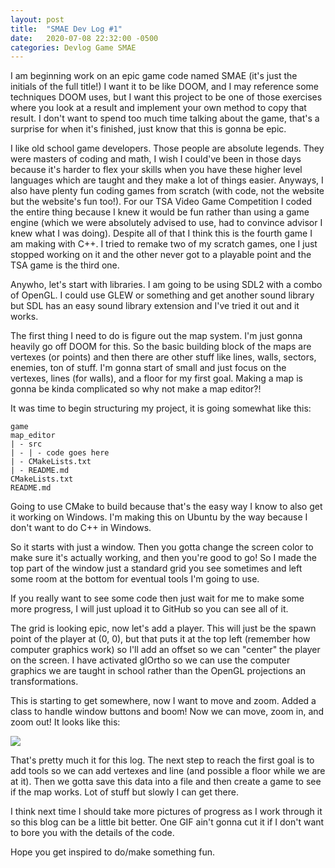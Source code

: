 ```yaml
---
layout: post
title:  "SMAE Dev Log #1"
date:   2020-07-08 22:32:00 -0500
categories: Devlog Game SMAE
---
```


I am beginning work on an epic game code named SMAE (it's just the initials of the full title!)
I want it to be like DOOM, and I may reference some techniques DOOM uses, but I want this project
to be one of those exercises where you look at a result and implement your own method to copy that
result. I don't want to spend too much time talking about the game, that's a surprise for when it's
finished, just know that this is gonna be epic.

I like old school game developers. Those people are absolute legends. They were masters of coding and
math, I wish I could've been in those days because it's harder to flex your skills when you have these
higher level languages which are taught and they make a lot of things easier. Anyways, I also have
plenty fun coding games from scratch (with code, not the website but the website's fun too!). For
our TSA Video Game Competition I coded the entire thing because I knew it would be fun rather than using
a game engine (which we were absolutely advised to use, had to convince advisor I knew what I was doing).
Despite all of that I think this is the fourth game I am making with C++. I tried to remake two of my
scratch games, one I just stopped working on it and the other never got to a playable point and the TSA
game is the third one.

Anywho, let's start with libraries. I am going to be using SDL2 with a combo of OpenGL. I could use
GLEW or something and get another sound library but SDL has an easy sound library extension and I've
tried it out and it works.

The first thing I need to do is figure out the map system. I'm just gonna heavily go off DOOM for this. So
the basic building block of the maps are vertexes (or points) and then there are other stuff like lines, walls,
sectors, enemies, ton of stuff. I'm gonna start of small and just focus on the vertexes, lines (for walls), and
a floor for my first goal. Making a map is gonna be kinda complicated so why not make a map editor?!

It was time to begin structuring my project, it is going somewhat like this:
```
game
map_editor
| - src
| - | - code goes here
| - CMakeLists.txt
| - README.md
CMakeLists.txt
README.md
```

Going to use CMake to build because that's the easy way I know to also get it working on Windows. I'm making this on
Ubuntu by the way because I don't want to do C++ in Windows.

So it starts with just a window. Then you gotta change the screen color to make sure it's actually working, and then you're
good to go! So I made the top part of the window just a standard grid you see sometimes and left some room at the bottom
for eventual tools I'm going to use.

If you really want to see some code then just wait for me to make some more progress, I will just upload it to GitHub so
you can see all of it.

The grid is looking epic, now let's add a player. This will just be the spawn point of the player at (0, 0), but that puts
it at the top left (remember how computer graphics work) so I'll add an offset so we can "center" the player on the screen.
I have activated glOrtho so we can use the computer graphics we are taught in school rather than the OpenGL projections
an transformations.

This is starting to get somewhere, now I want to move and zoom. Added a class to handle window buttons and boom! Now we
can move, zoom in, and zoom out! It looks like this:

<img src="https://mistermjir.github.io/assets/images/smae_dev_log_1.gif">

That's pretty much it for this log. The next step to reach the first goal is to add tools so we can add vertexes and line
(and possible a floor while we are at it). Then we gotta save this data into a file and then create a game to see if the
map works. Lot of stuff but slowly I can get there.

I think next time I should take more pictures of progress as I work through it so this blog can be a little bit better. One
GIF ain't gonna cut it if I don't want to bore you with the details of the code.

Hope you get inspired to do/make something fun.
